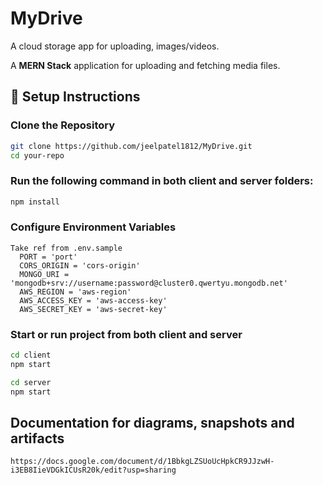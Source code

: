 # MyDrive 
A cloud storage app for uploading,  images/videos.

A **MERN Stack** application for uploading and fetching media files.

## 🚀 Setup Instructions

### Clone the Repository  
```bash
git clone https://github.com/jeelpatel1812/MyDrive.git
cd your-repo
```

### Run the following command in both client and server folders:

```bash
npm install
```
### Configure Environment Variables
```
Take ref from .env.sample
  PORT = 'port'
  CORS_ORIGIN = 'cors-origin'
  MONGO_URI = 'mongodb+srv://username:password@cluster0.qwertyu.mongodb.net'
  AWS_REGION = 'aws-region'
  AWS_ACCESS_KEY = 'aws-access-key'
  AWS_SECRET_KEY = 'aws-secret-key'
```

### Start or run project from both client and server
```bash
cd client
npm start

cd server
npm start
```

## Documentation for diagrams, snapshots and artifacts
```
https://docs.google.com/document/d/1BbkgLZSUoUcHpkCR9JJzwH-i3EB8IieVDGkICUsR20k/edit?usp=sharing
```
